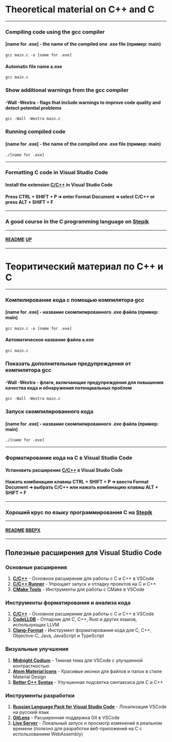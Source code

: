 # Theoretical material on C++ and C
<a name="up"></a>

---

### Compiling code using the gcc compiler
#### [name for .exe] - the name of the compiled one .exe file (пример: main)
```commandline
gcc main.c -o [name for .exe]
```
#### Automatic file name a.exe
```commandline
gcc main.c
```

### Show additional warnings from the gcc compiler
#### -Wall -Wextra - flags that include warnings to improve code quality and detect potential problems
```commandline
gcc -Wall -Wextra main.c
```

### Running compiled code
#### [name for .exe] - the name of the compiled one .exe file (пример: main)
```commandline
./[name for .exe]
```

---

### Formatting C code in Visual Studio Code
#### Install the extension [C/C++](https://marketplace.visualstudio.com/items?itemName=ms-vscode.cpptools) in Visual Studio Code
#### Press CTRL + SHIFT + P ➜ enter Format Document ➜ select C/C++ or press ALT + SHIFT + F

---

### A good course in the C programming language on [Stepik](https://stepik.org/course/57680/info)

---

#### [README](README.md) [UP](#up)

---

# Теоритический материал по C++ и C
<a name="вверх"></a>

---

### Компилирование кода с помощью компилятора gcc
#### [name for .exe] - название скомпилированного .exe файла (пример: main)
```commandline
gcc main.c -o [name for .exe]
```
#### Автоматическое название файла a.exe
```commandline
gcc main.c
```

### Показать дополнительные предупреждения от компилятора gcc
#### -Wall -Wextra - флаги, включающие предупреждения для повышения качества кода и обнаружения потенциальных проблем
```commandline
gcc -Wall -Wextra main.c
```

### Запуск скомпилированного кода 
#### [name for .exe] - название скомпилированного .exe файла (пример: main)
```commandline
./[name for .exe]
```

---

### Форматирование кода на C в Visual Studio Code
#### Установить расширение [C/C++](https://marketplace.visualstudio.com/items?itemName=ms-vscode.cpptools) в Visual Studio Code
#### Нажать комбинацию клавиш CTRL + SHIFT + P ➜ ввести Format Document ➜ выбрать C/C++ или нажать комбинацию клавиш ALT + SHIFT + F

---

### Хороший крус по языку программирования C на [Stepik](https://stepik.org/course/57680/info)

---

#### [README](README.md) [ВВЕРХ](#вверх)

---

## Полезные расширения для Visual Studio Code

### Основные расширения

1. [**C/C++**](https://marketplace.visualstudio.com/items?itemName=ms-vscode.cpptools) - Основное расширение для работы с C и C++ в VSCode
2. [**C/C++ Runner**](https://marketplace.visualstudio.com/items?itemName=franneck94.c-cpp-runner) - Упрощает запуск и отладку проектов на C и C++
3. [**CMake Tools**](https://marketplace.visualstudio.com/items?itemName=ms-vscode.cmake-tools) - Инструменты для работы с CMake в VSCode

### Инструменты форматирования и анализа кода

1. [**C/C++**](https://marketplace.visualstudio.com/items?itemName=ms-vscode.cpptools) - Основное расширение для работы с C и C++ в VSCode
2. [**CodeLLDB**](https://marketplace.visualstudio.com/items?itemName=vadimcn.vscode-lldb) - Отладчик для C, C++, Rust и других языков, использующих LLVM
3. [**Clang-Format**](https://marketplace.visualstudio.com/items?itemName=xaver.clang-format) - Инструмент форматирования кода для C, C++, Objective-C, Java, JavaScript и TypeScript

### Визуальные улучшения

1. [**Midnight Codium**](https://marketplace.visualstudio.com/items?itemName=mischah.midnight-codium) - Темная тема для VSCode с улучшенной контрастностью
2. [**Atom Material Icons**](https://marketplace.visualstudio.com/items?itemName=donjayamanne.python-environment-manager) - Красивые иконки для файлов и папок в стиле Material Design
3. [**Better C++ Syntax**](https://marketplace.visualstudio.com/items?itemName=jeff-hykin.better-cpp-syntax) - Улучшенная подсветка синтаксиса для C и C++

### Инструменты разработки

1. [**Russian Language Pack for Visual Studio Code**](https://marketplace.visualstudio.com/items?itemName=MS-CEINTL.vscode-language-pack-ru) - Локализация VSCode на русский язык
2. [**GitLens**](https://marketplace.visualstudio.com/items?itemName=eamodio.gitlens) - Расширенная поддержка Git в VSCode
3. [**Live Server**](https://marketplace.visualstudio.com/items?itemName=ritwickdey.LiveServer) - Локальный запуск и просмотр изменений в реальном времени (полезно для разработки веб-приложений на C с использованием WebAssembly)
   